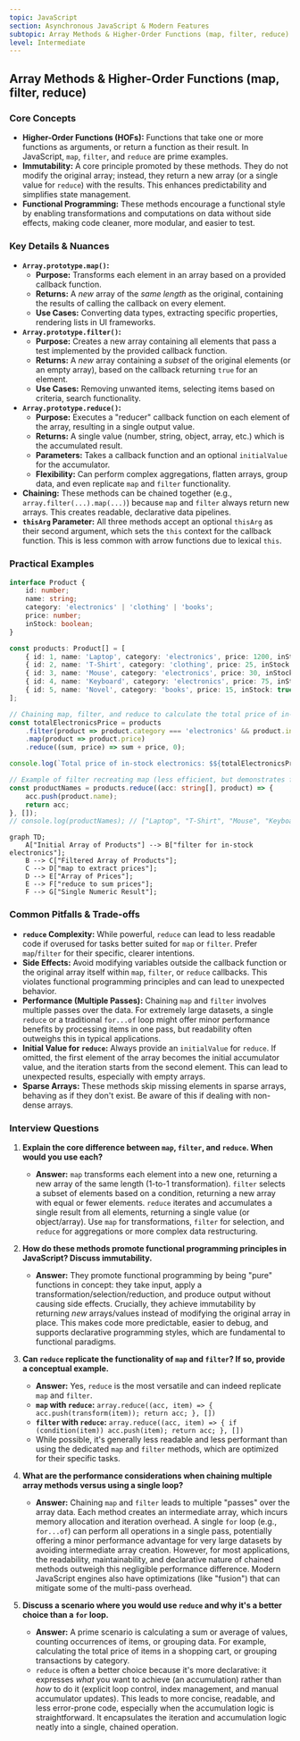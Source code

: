 ```yaml
---
topic: JavaScript
section: Asynchronous JavaScript & Modern Features
subtopic: Array Methods & Higher-Order Functions (map, filter, reduce)
level: Intermediate
---
```


## Array Methods & Higher-Order Functions (map, filter, reduce)
### Core Concepts
*   **Higher-Order Functions (HOFs):** Functions that take one or more functions as arguments, or return a function as their result. In JavaScript, `map`, `filter`, and `reduce` are prime examples.
*   **Immutability:** A core principle promoted by these methods. They do not modify the original array; instead, they return a new array (or a single value for `reduce`) with the results. This enhances predictability and simplifies state management.
*   **Functional Programming:** These methods encourage a functional style by enabling transformations and computations on data without side effects, making code cleaner, more modular, and easier to test.

### Key Details & Nuances
*   **`Array.prototype.map()`:**
    *   **Purpose:** Transforms each element in an array based on a provided callback function.
    *   **Returns:** A *new* array of the *same length* as the original, containing the results of calling the callback on every element.
    *   **Use Cases:** Converting data types, extracting specific properties, rendering lists in UI frameworks.
*   **`Array.prototype.filter()`:**
    *   **Purpose:** Creates a new array containing all elements that pass a test implemented by the provided callback function.
    *   **Returns:** A *new* array containing a *subset* of the original elements (or an empty array), based on the callback returning `true` for an element.
    *   **Use Cases:** Removing unwanted items, selecting items based on criteria, search functionality.
*   **`Array.prototype.reduce()`:**
    *   **Purpose:** Executes a "reducer" callback function on each element of the array, resulting in a single output value.
    *   **Returns:** A single value (number, string, object, array, etc.) which is the accumulated result.
    *   **Parameters:** Takes a callback function and an optional `initialValue` for the accumulator.
    *   **Flexibility:** Can perform complex aggregations, flatten arrays, group data, and even replicate `map` and `filter` functionality.
*   **Chaining:** These methods can be chained together (e.g., `array.filter(...).map(...)`) because `map` and `filter` always return new arrays. This creates readable, declarative data pipelines.
*   **`thisArg` Parameter:** All three methods accept an optional `thisArg` as their second argument, which sets the `this` context for the callback function. This is less common with arrow functions due to lexical `this`.

### Practical Examples

```typescript
interface Product {
    id: number;
    name: string;
    category: 'electronics' | 'clothing' | 'books';
    price: number;
    inStock: boolean;
}

const products: Product[] = [
    { id: 1, name: 'Laptop', category: 'electronics', price: 1200, inStock: true },
    { id: 2, name: 'T-Shirt', category: 'clothing', price: 25, inStock: true },
    { id: 3, name: 'Mouse', category: 'electronics', price: 30, inStock: false },
    { id: 4, name: 'Keyboard', category: 'electronics', price: 75, inStock: true },
    { id: 5, name: 'Novel', category: 'books', price: 15, inStock: true },
];

// Chaining map, filter, and reduce to calculate the total price of in-stock electronics
const totalElectronicsPrice = products
    .filter(product => product.category === 'electronics' && product.inStock) // Filter for in-stock electronics
    .map(product => product.price)                                            // Extract prices
    .reduce((sum, price) => sum + price, 0);                                  // Sum the prices

console.log(`Total price of in-stock electronics: $${totalElectronicsPrice}`); // Output: $1275

// Example of filter recreating map (less efficient, but demonstrates flexibility)
const productNames = products.reduce((acc: string[], product) => {
    acc.push(product.name);
    return acc;
}, []);
// console.log(productNames); // ["Laptop", "T-Shirt", "Mouse", "Keyboard", "Novel"]
```

```mermaid
graph TD;
    A["Initial Array of Products"] --> B["filter for in-stock electronics"];
    B --> C["Filtered Array of Products"];
    C --> D["map to extract prices"];
    D --> E["Array of Prices"];
    E --> F["reduce to sum prices"];
    F --> G["Single Numeric Result"];
```

### Common Pitfalls & Trade-offs
*   **`reduce` Complexity:** While powerful, `reduce` can lead to less readable code if overused for tasks better suited for `map` or `filter`. Prefer `map`/`filter` for their specific, clearer intentions.
*   **Side Effects:** Avoid modifying variables outside the callback function or the original array itself within `map`, `filter`, or `reduce` callbacks. This violates functional programming principles and can lead to unexpected behavior.
*   **Performance (Multiple Passes):** Chaining `map` and `filter` involves multiple passes over the data. For extremely large datasets, a single `reduce` or a traditional `for...of` loop might offer minor performance benefits by processing items in one pass, but readability often outweighs this in typical applications.
*   **Initial Value for `reduce`:** Always provide an `initialValue` for `reduce`. If omitted, the first element of the array becomes the initial accumulator value, and the iteration starts from the second element. This can lead to unexpected results, especially with empty arrays.
*   **Sparse Arrays:** These methods skip missing elements in sparse arrays, behaving as if they don't exist. Be aware of this if dealing with non-dense arrays.

### Interview Questions

1.  **Explain the core difference between `map`, `filter`, and `reduce`. When would you use each?**
    *   **Answer:** `map` transforms each element into a new one, returning a new array of the same length (1-to-1 transformation). `filter` selects a subset of elements based on a condition, returning a new array with equal or fewer elements. `reduce` iterates and accumulates a single result from all elements, returning a single value (or object/array). Use `map` for transformations, `filter` for selection, and `reduce` for aggregations or more complex data restructuring.

2.  **How do these methods promote functional programming principles in JavaScript? Discuss immutability.**
    *   **Answer:** They promote functional programming by being "pure" functions in concept: they take input, apply a transformation/selection/reduction, and produce output without causing side effects. Crucially, they achieve immutability by returning *new* arrays/values instead of modifying the original array in place. This makes code more predictable, easier to debug, and supports declarative programming styles, which are fundamental to functional paradigms.

3.  **Can `reduce` replicate the functionality of `map` and `filter`? If so, provide a conceptual example.**
    *   **Answer:** Yes, `reduce` is the most versatile and can indeed replicate `map` and `filter`.
    *   **`map` with `reduce`:** `array.reduce((acc, item) => { acc.push(transform(item)); return acc; }, [])`
    *   **`filter` with `reduce`:** `array.reduce((acc, item) => { if (condition(item)) acc.push(item); return acc; }, [])`
    *   While possible, it's generally less readable and less performant than using the dedicated `map` and `filter` methods, which are optimized for their specific tasks.

4.  **What are the performance considerations when chaining multiple array methods versus using a single loop?**
    *   **Answer:** Chaining `map` and `filter` leads to multiple "passes" over the array data. Each method creates an intermediate array, which incurs memory allocation and iteration overhead. A single `for` loop (e.g., `for...of`) can perform all operations in a single pass, potentially offering a minor performance advantage for very large datasets by avoiding intermediate array creation. However, for most applications, the readability, maintainability, and declarative nature of chained methods outweigh this negligible performance difference. Modern JavaScript engines also have optimizations (like "fusion") that can mitigate some of the multi-pass overhead.

5.  **Discuss a scenario where you would use `reduce` and why it's a better choice than a `for` loop.**
    *   **Answer:** A prime scenario is calculating a sum or average of values, counting occurrences of items, or grouping data. For example, calculating the total price of items in a shopping cart, or grouping transactions by category.
    *   `reduce` is often a better choice because it's more declarative: it expresses *what* you want to achieve (an accumulation) rather than *how* to do it (explicit loop control, index management, and manual accumulator updates). This leads to more concise, readable, and less error-prone code, especially when the accumulation logic is straightforward. It encapsulates the iteration and accumulation logic neatly into a single, chained operation.